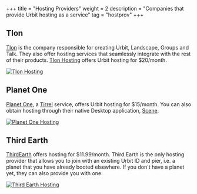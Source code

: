 +++
title = "Hosting Providers"
weight = 2
description = "Companies that provide Urbit hosting as a service"
tag = "hostprov"
+++


## Tlon
[Tlon](https://tlon.io) is the company responsible for creating Urbit, Landscape, Groups and Talk. They also offer hosting services that seamlessly integrate with the rest of their products.  [Tlon Hosting](https://tlon.io/hosting) offers Urbit hosting for $20/month.

[![Tlon Hosting](https://storage.googleapis.com/media.urbit.org/site/ecosystem/organizations/tlon-hosting-provider.png)](https://tlon.network/) 

## Planet One

[Planet One](https://planet.one), a [Tirrel](https://urbit.org/organizations/tirrel) service, offers Urbit hosting for $15/month. You can also obtain hosting through their native Desktop application, [Scene](https://planet.one/scene).

[![Planet One Hosting](https://storage.googleapis.com/media.urbit.org/site/ecosystem/organizations/planetone-hosting.png)](https://planet.one/) 

## Third Earth

[ThirdEarth](https://third.earth) offers hosting for $11.99/month. Third Earth is the only hosting provider that allows you to join with an existing Urbit ID and pier, i.e. a planet that you have already booted elsewhere. If you don't have a planet yet, they can also provide you with one.

[![Third Earth Hosting](https://storage.googleapis.com/media.urbit.org/site/ecosystem/organizations/thirdearth-hosting.png)](https://third.earth/) 

